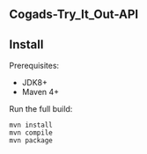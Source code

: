 ## Cogads-Try_It_Out-API

## Install
<p>Prerequisites:<p>
<ul>
<li> JDK8+ </li>
<li> Maven 4+</li>
</ul>
<p>Run the full build:</p>

```
mvn install
mvn compile
mvn package
```
